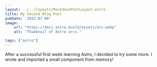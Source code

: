 ```yaml
---
layout: ../../layouts/MarkdownPostLayout.astro
title: My Second Blog Post
pubDate: '2022.07.08'
image:
    url: "https://docs.astro.build/assets/arc.webp"
    alt: "Thumbnail of Astro arcs."

tags: ["astro"]
---
```

After a successful first week learning Astro, I decided to try some more. I wrote and imported a small component from memory!